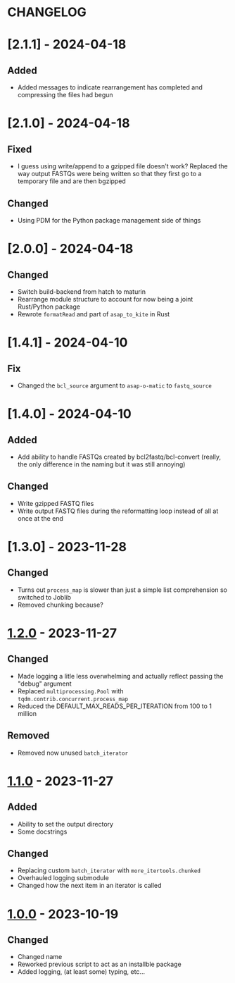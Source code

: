 # CHANGELOG

# [2.1.1] - 2024-04-18

## Added

- Added messages to indicate rearrangement has completed and compressing the files had begun

# [2.1.0] - 2024-04-18

## Fixed

- I guess using write/append to a gzipped file doesn't work? Replaced the way output FASTQs were being written
so that they first go to a temporary file and are then bgzipped

## Changed

- Using PDM for the Python package management side of things

# [2.0.0] - 2024-04-18

## Changed

- Switch build-backend from hatch to maturin
- Rearrange module structure to account for now being a joint Rust/Python package
- Rewrote `formatRead` and part of `asap_to_kite` in Rust

# [1.4.1] - 2024-04-10

## Fix

- Changed the `bcl_source` argument to `asap-o-matic` to `fastq_source`

# [1.4.0] - 2024-04-10

## Added

- Add ability to handle FASTQs created by bcl2fastq/bcl-convert (really, the only difference in the naming but it was
still annoying)

## Changed

- Write gzipped FASTQ files
- Write output FASTQ files during the reformatting loop instead of all at once at the end

# [1.3.0] - 2023-11-28

## Changed

- Turns out `process_map` is slower than just a simple list comprehension so switched to Joblib
- Removed chunking because?

# [1.2.0] - 2023-11-27

## Changed

- Made logging a litle less overwhelming and actually reflect passing the "debug" argument
- Replaced `multiprocessing.Pool` with `tqdm.contrib.concurrent.process_map`
- Reduced the DEFAULT_MAX_READS_PER_ITERATION from 100 to 1 million

## Removed

- Removed now unused `batch_iterator`

# [1.1.0] - 2023-11-27

## Added

- Ability to set the output directory
- Some docstrings

## Changed

- Replacing custom `batch_iterator` with `more_itertools.chunked`
- Overhauled logging submodule
- Changed how the next item in an iterator is called

# [1.0.0] - 2023-10-19

## Changed

- Changed name
- Reworked previous script to act as an installble package
- Added logging, (at least some) typing, etc...

[1.2.0]: https://github.com/milescsmith/asap_o_matic/compare/1.2.0..1.3.0
[1.2.0]: https://github.com/milescsmith/asap_o_matic/compare/1.1.0..1.2.0
[1.1.0]: https://github.com/milescsmith/asap_o_matic/compare/1.0.0..1.1.0
[1.0.0]: https://github.com/milescsmith/asap_o_matic/releases/tag/1.0.0
